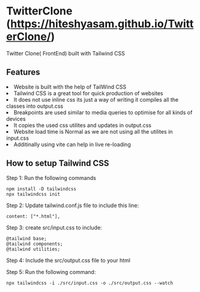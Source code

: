 # TwitterClone (https://hiteshyasam.github.io/TwitterClone/)
Twitter Clone( FrontEnd) built with Tailwind CSS 

## Features

<li>Website is built with the help of TailWind CSS</li>
<li>Tailwind CSS is a great tool for quick production of websites</li>
<li>It does not use inline css its just a way of writing it compiles all the classes into output.css</li>
<li>Breakpoints are used similar to media queries to optimise for all kinds of devices</li>
<li>It copies the used css utilites and updates in output.css</li>
<li>Website load time is Normal as we are not using all the utilites in input.css</li>
<li>Additinally using vite can help in live re-loading</li>

## How to setup Tailwind CSS

Step 1: Run the following commands

``` 
npm install -D tailwindcss
npx tailwindcss init
```

Step 2: Update tailwind.conf.js file to include this line:
```
content: ["*.html"],
```

Step 3: create src/input.css to include:
```
@tailwind base;
@tailwind components;
@tailwind utilities;
```

Step 4: Include the src/output.css file to your html

Step 5: Run the following command:
```
npx tailwindcss -i ./src/input.css -o ./src/output.css --watch
```

